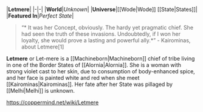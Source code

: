 |**Letmere**|
|-|-|
|**World**|*Unknown*|
|**Universe**|[[Wode\|Wode]] [[State\|States]]|
|**Featured In**|*Perfect State*|

>“* It was her Concept, obviously. The hardy yet pragmatic chief. She had seen the truth of these invasions. Undoubtedly, if I won her loyalty, she would prove a lasting and powerful ally.*”
\- Kairominas, about Letmere[1]


**Letmere** or Let-mere is a [[Machineborn\|Machineborn]] chief of tribe living in one of the Border States of [[Alornia\|Alornia]]. She is a woman with strong violet cast to her skin, due to consumption of body-enhanced spice, and her face is painted white and red when she meet [[Kairominas\|Kairominas]]. Her fate after her State was pillaged by [[Melhi\|Melhi]] is unknown.



https://coppermind.net/wiki/Letmere